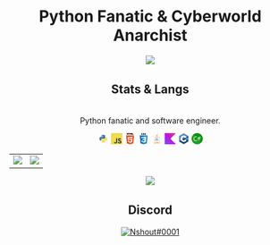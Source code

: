 <h1 align="center">Python Fanatic & Cyberworld Anarchist</h2>
  <p align="center">
    <img src="https://count.getloli.com/get/@nshout?theme=rule34" />
  </p>
 </h1>

<h2 align="center">Stats & Langs</h2>
  <p align="center">
    <br align="center">Python fanatic and software engineer.</br>
  </p>
  <p align="center">
    <code><img height="20" src="https://raw.githubusercontent.com/github/explore/80688e429a7d4ef2fca1e82350fe8e3517d3494d/topics/python/python.png"></code>
    <code><img height="20" src="https://raw.githubusercontent.com/github/explore/80688e429a7d4ef2fca1e82350fe8e3517d3494d/topics/javascript/javascript.png"></code>
    <code><img height="20" src="https://raw.githubusercontent.com/github/explore/80688e429a7d4ef2fca1e82350fe8e3517d3494d/topics/html/html.png"></code>
    <code><img height="20" src="https://raw.githubusercontent.com/github/explore/80688e429a7d4ef2fca1e82350fe8e3517d3494d/topics/css/css.png"></code>
    <code><img height="20" src="https://raw.githubusercontent.com/github/explore/80688e429a7d4ef2fca1e82350fe8e3517d3494d/topics/java/java.png"></code>
    <code><img height="20" src="https://raw.githubusercontent.com/github/explore/80688e429a7d4ef2fca1e82350fe8e3517d3494d/topics/kotlin/kotlin.png"></code>
    <code><img height="20" src="https://raw.githubusercontent.com/github/explore/80688e429a7d4ef2fca1e82350fe8e3517d3494d/topics/cpp/cpp.png"></code>
    <code><img height="20" src="https://raw.githubusercontent.com/github/explore/80688e429a7d4ef2fca1e82350fe8e3517d3494d/topics/csharp/csharp.png"></code>
  </p>


<p align="center">
<table>
  <tr>
    <td align="center" style="padding=0;width=50%;">
      <img src="https://github-readme-stats.vercel.app/api/?username=nshout&title_color=ffffff&text_color=C7C7C7&show_icons=true&bg_color=00000000&hide_border=true&icon_color=ffffff&hide_title=true&count_private=true" />
    </td>
    <td align="center" style="padding=0;width=50%;">
      <img src="https://github-readme-stats.vercel.app/api/wakatime/?username=nshout&title_color=ffffff&text_color=C7C7C7&layout=compact&show_icons=true&bg_color=00000000&hide_border=true&icon_color=00000000&count_private=true" />
    </td>
  </tr>
</table>
</p>

<div align="center">
  <img src="https://github-profile-trophy.vercel.app/?username=Nshout&theme=onestar&no-bg=true&column=7&no-frame=true&margin-w=11">
</div>

<h2 align="center">Discord</h2>
<a href="https://github.com/Nshout">
  <p align="center">
    <img src="https://discord.c99.nl/widget/theme-1/406907871998246924.png" alt="Nshout#0001">
  </p>
</a>
